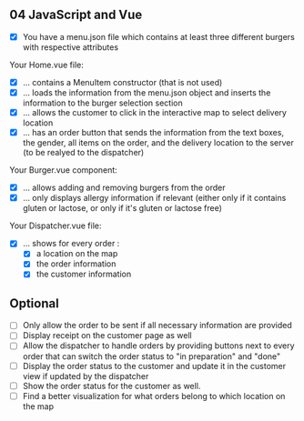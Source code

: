 ## 04 JavaScript and Vue

- [x] You have a menu.json file which contains at least three different burgers with respective attributes

Your Home.vue file:
- [x] ... contains a MenuItem constructor (that is not used)
- [x] ... loads the information from the menu.json object and inserts the information to the burger selection section
- [x] ... allows the customer to click in the interactive map to select delivery location
- [x] ... has an order button that sends the information from the text boxes, the gender, all items on the order, and the delivery location to the server (to be realyed to the dispatcher)

Your Burger.vue component:
- [x] ... allows adding and removing burgers from the order
- [x] ... only displays allergy information if relevant (either only if it contains gluten or lactose, or only if it's gluten or lactose free)

Your Dispatcher.vue file:
- [x] ... shows for every order :
    - [x] a location on the map
    - [x] the order information
    - [x] the customer information

## Optional
- [ ] Only allow the order to be sent if all necessary information are provided
- [ ] Display receipt on the customer page as well
- [ ] Allow the dispatcher to handle orders by providing buttons next to every order that can switch the order status to "in preparation" and "done"
- [ ] Display the order status to the customer and update it in the customer view if updated by the dispatcher
- [ ] Show the order status for the customer as well.
- [ ] Find a better visualization for what orders belong to which location on the map
